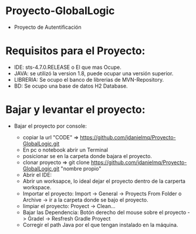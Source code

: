 # Proyecto-GlobalLogic
  * Proyecto de Autentificación
  
# Requisitos para el Proyecto:
  * IDE: sts-4.7.0.RELEASE o El que mas Ocupe. 
  * JAVA: se utilizó la version 1.8, puede ocupar una versión superior.
  * LIBRERIA: Se ocupo el banco de librerias de MVN-Repository.
  * BD: Se ocupo una base de datos H2 Database.


# Bajar y levantar el proyecto:

  * Bajar el proyecto por console:
     - copiar la url "CODE" => https://github.com/jdanielmq/Proyecto-GlobalLogic.git
     - En pc o notebook abrir un Terminal
     - posicionar se en la carpeta donde bajara el proyecto.
     - clonar proyecto => git clone https://github.com/jdanielmq/Proyecto-GlobalLogic.git "nombre propio"
     
    * Abrir el IDE:
     - Abrir un worksapce, lo ideal dejar el proyecto dentro de la carperta workspace.
     - Importar el proyecto: Import -> General -> Proyects From Folder o Archive -> ir a la carpeta donde se bajo el proyecto.
     - limpiar el proyecto: Proyect -> Clean...
     - Bajar las Dependencia:  Botón derecho del mouse sobre el proyecto -> Gradel -> Resfresh Gradle Proyect
     - Corregir el path Java por el que tengan instalado en la máquina.
      

